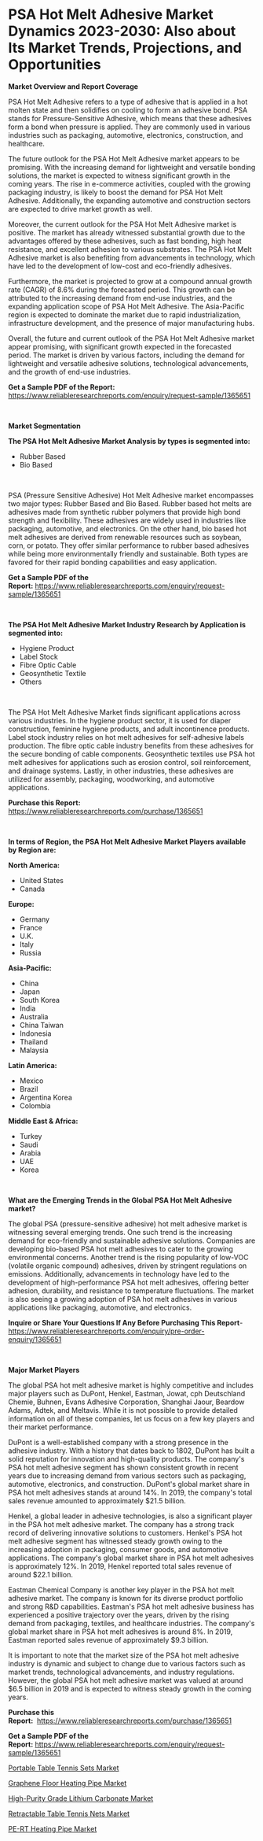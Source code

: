 <p><h1>PSA Hot Melt Adhesive Market Dynamics 2023-2030: Also about Its Market Trends, Projections, and Opportunities</h1></p><p><strong>Market Overview and Report Coverage</strong></p>
<p><p>PSA Hot Melt Adhesive refers to a type of adhesive that is applied in a hot molten state and then solidifies on cooling to form an adhesive bond. PSA stands for Pressure-Sensitive Adhesive, which means that these adhesives form a bond when pressure is applied. They are commonly used in various industries such as packaging, automotive, electronics, construction, and healthcare.</p><p>The future outlook for the PSA Hot Melt Adhesive market appears to be promising. With the increasing demand for lightweight and versatile bonding solutions, the market is expected to witness significant growth in the coming years. The rise in e-commerce activities, coupled with the growing packaging industry, is likely to boost the demand for PSA Hot Melt Adhesive. Additionally, the expanding automotive and construction sectors are expected to drive market growth as well.</p><p>Moreover, the current outlook for the PSA Hot Melt Adhesive market is positive. The market has already witnessed substantial growth due to the advantages offered by these adhesives, such as fast bonding, high heat resistance, and excellent adhesion to various substrates. The PSA Hot Melt Adhesive market is also benefiting from advancements in technology, which have led to the development of low-cost and eco-friendly adhesives.</p><p>Furthermore, the market is projected to grow at a compound annual growth rate (CAGR) of 8.6% during the forecasted period. This growth can be attributed to the increasing demand from end-use industries, and the expanding application scope of PSA Hot Melt Adhesive. The Asia-Pacific region is expected to dominate the market due to rapid industrialization, infrastructure development, and the presence of major manufacturing hubs.</p><p>Overall, the future and current outlook of the PSA Hot Melt Adhesive market appear promising, with significant growth expected in the forecasted period. The market is driven by various factors, including the demand for lightweight and versatile adhesive solutions, technological advancements, and the growth of end-use industries.</p></p>
<p><strong>Get a Sample PDF of the Report:</strong> <a href="https://www.reliableresearchreports.com/enquiry/request-sample/1365651">https://www.reliableresearchreports.com/enquiry/request-sample/1365651</a></p>
<p>&nbsp;</p>
<p><strong>Market Segmentation</strong></p>
<p><strong>The PSA Hot Melt Adhesive Market Analysis by types is segmented into:</strong></p>
<p><ul><li>Rubber Based</li><li>Bio Based</li></ul></p>
<p>&nbsp;</p>
<p><p>PSA (Pressure Sensitive Adhesive) Hot Melt Adhesive market encompasses two major types: Rubber Based and Bio Based. Rubber based hot melts are adhesives made from synthetic rubber polymers that provide high bond strength and flexibility. These adhesives are widely used in industries like packaging, automotive, and electronics. On the other hand, bio based hot melt adhesives are derived from renewable resources such as soybean, corn, or potato. They offer similar performance to rubber based adhesives while being more environmentally friendly and sustainable. Both types are favored for their rapid bonding capabilities and easy application.</p></p>
<p><strong>Get a Sample PDF of the Report:</strong>&nbsp;<a href="https://www.reliableresearchreports.com/enquiry/request-sample/1365651">https://www.reliableresearchreports.com/enquiry/request-sample/1365651</a></p>
<p>&nbsp;</p>
<p><strong>The PSA Hot Melt Adhesive Market Industry Research by Application is segmented into:</strong></p>
<p><ul><li>Hygiene Product</li><li>Label Stock</li><li>Fibre Optic Cable</li><li>Geosynthetic Textile</li><li>Others</li></ul></p>
<p>&nbsp;</p>
<p><p>The PSA Hot Melt Adhesive Market finds significant applications across various industries. In the hygiene product sector, it is used for diaper construction, feminine hygiene products, and adult incontinence products. Label stock industry relies on hot melt adhesives for self-adhesive labels production. The fibre optic cable industry benefits from these adhesives for the secure bonding of cable components. Geosynthetic textiles use PSA hot melt adhesives for applications such as erosion control, soil reinforcement, and drainage systems. Lastly, in other industries, these adhesives are utilized for assembly, packaging, woodworking, and automotive applications.</p></p>
<p><strong>Purchase this Report:</strong>&nbsp; <a href="https://www.reliableresearchreports.com/purchase/1365651">https://www.reliableresearchreports.com/purchase/1365651</a></p>
<p>&nbsp;</p>
<p><strong>In terms of Region, the PSA Hot Melt Adhesive Market Players available by Region are:</strong></p>
<p>
    <p> <strong> North America: </strong>
        <ul>
            <li>United States</li>
            <li>Canada</li>
        </ul>
        </p> 
    <p> <strong> Europe: </strong>
        <ul>
            <li>Germany</li>
            <li>France</li>
            <li>U.K.</li>
            <li>Italy</li>
            <li>Russia</li>
        </ul>
        </p> 
    <p> <strong> Asia-Pacific: </strong>
        <ul>
            <li>China</li>
            <li>Japan</li>
            <li>South Korea</li>
            <li>India</li>
            <li>Australia</li>
            <li>China Taiwan</li>
            <li>Indonesia</li>
            <li>Thailand</li>
            <li>Malaysia</li>
        </ul>
        </p> 
    <p> <strong> Latin America: </strong>
        <ul>
            <li>Mexico</li>
            <li>Brazil</li>
            <li>Argentina Korea</li>
            <li>Colombia</li>
        </ul>
        </p> 
    <p> <strong> Middle East & Africa: </strong>
        <ul>
            <li>Turkey</li>
            <li>Saudi</li>
            <li>Arabia</li>
            <li>UAE</li>
            <li>Korea</li>
        </ul>
    </p>
    </p>
<p>&nbsp;</p>
<p><strong>What are the Emerging Trends in the Global PSA Hot Melt Adhesive market?</strong></p>
<p><p>The global PSA (pressure-sensitive adhesive) hot melt adhesive market is witnessing several emerging trends. One such trend is the increasing demand for eco-friendly and sustainable adhesive solutions. Companies are developing bio-based PSA hot melt adhesives to cater to the growing environmental concerns. Another trend is the rising popularity of low-VOC (volatile organic compound) adhesives, driven by stringent regulations on emissions. Additionally, advancements in technology have led to the development of high-performance PSA hot melt adhesives, offering better adhesion, durability, and resistance to temperature fluctuations. The market is also seeing a growing adoption of PSA hot melt adhesives in various applications like packaging, automotive, and electronics.</p></p>
<p><strong>Inquire or Share Your Questions If Any Before Purchasing This Report</strong>- <a href="https://www.reliableresearchreports.com/enquiry/pre-order-enquiry/1365651">https://www.reliableresearchreports.com/enquiry/pre-order-enquiry/1365651</a></p>
<p>&nbsp;</p>
<p><strong>Major Market Players</strong></p>
<p><p>The global PSA hot melt adhesive market is highly competitive and includes major players such as DuPont, Henkel, Eastman, Jowat, cph Deutschland Chemie, Buhnen, Evans Adhesive Corporation, Shanghai Jaour, Beardow Adams, Adtek, and Meltavis. While it is not possible to provide detailed information on all of these companies, let us focus on a few key players and their market performance.</p><p>DuPont is a well-established company with a strong presence in the adhesive industry. With a history that dates back to 1802, DuPont has built a solid reputation for innovation and high-quality products. The company's PSA hot melt adhesive segment has shown consistent growth in recent years due to increasing demand from various sectors such as packaging, automotive, electronics, and construction. DuPont's global market share in PSA hot melt adhesives stands at around 14%. In 2019, the company's total sales revenue amounted to approximately $21.5 billion.</p><p>Henkel, a global leader in adhesive technologies, is also a significant player in the PSA hot melt adhesive market. The company has a strong track record of delivering innovative solutions to customers. Henkel's PSA hot melt adhesive segment has witnessed steady growth owing to the increasing adoption in packaging, consumer goods, and automotive applications. The company's global market share in PSA hot melt adhesives is approximately 12%. In 2019, Henkel reported total sales revenue of around $22.1 billion.</p><p>Eastman Chemical Company is another key player in the PSA hot melt adhesive market. The company is known for its diverse product portfolio and strong R&D capabilities. Eastman's PSA hot melt adhesive business has experienced a positive trajectory over the years, driven by the rising demand from packaging, textiles, and healthcare industries. The company's global market share in PSA hot melt adhesives is around 8%. In 2019, Eastman reported sales revenue of approximately $9.3 billion.</p><p>It is important to note that the market size of the PSA hot melt adhesive industry is dynamic and subject to change due to various factors such as market trends, technological advancements, and industry regulations. However, the global PSA hot melt adhesive market was valued at around $6.5 billion in 2019 and is expected to witness steady growth in the coming years.</p></p>
<p><strong>Purchase this Report:</strong>&nbsp;&nbsp;<a href="https://www.reliableresearchreports.com/purchase/1365651">https://www.reliableresearchreports.com/purchase/1365651</a></p>
<p></p>
<p><strong>Get a Sample PDF of the Report:</strong>&nbsp;<a href="https://www.reliableresearchreports.com/enquiry/request-sample/1365651">https://www.reliableresearchreports.com/enquiry/request-sample/1365651</a></p>
<p><p><a href="https://medium.com/@walterstanley64/portable-table-tennis-sets-market-size-growth-forecast-2023-2030-b79085a0e6ee">Portable Table Tennis Sets Market</a></p><p><a href="https://www.linkedin.com/pulse/decoding-graphene-floor-heating-pipe-market-deep-dive-latest-plsve/">Graphene Floor Heating Pipe Market</a></p><p><a href="https://github.com/JameTravis/Market-Research-Report-List-1/blob/main/high-purity-grade-lithium-carbonate-market.md">High-Purity Grade Lithium Carbonate Market</a></p><p><a href="https://medium.com/@alanwatkins6h/retractable-table-tennis-nets-market-size-growth-forecast-2023-2030-691aa2cd66cc">Retractable Table Tennis Nets Market</a></p><p><a href="https://www.linkedin.com/pulse/pe-rt-heating-pipe-market-size-2023-2030-global-industrial-sukce/">PE-RT Heating Pipe Market</a></p></p>
